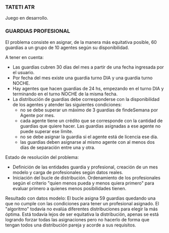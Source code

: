 ### TATETI ATR
Juego en desarrollo.

### GUARDIAS PROFESIONAL

El problema consiste en asignar, de la manera más equitativa posible,
60 guardias a un grupo de 10 agentes según su disponibilidad.

A tener en cuenta:
- Las guardias cubren 30 días del mes a partir de una fecha ingresada por el usuario. 
- Por fecha del mes existe una guardia turno DIA y una guardia turno NOCHE.
- Hay agentes que hacen guardias de 24 hs, empezando en el turno DIA y terminando en el turno NOCHE de la misma fecha.
- La distribución de guardias debe corresponderse con la disponibilidad de los agentes y atender las siguientes condiciones:
	- no se debe superar un máximo de 3 guardias de findeSemana por Agente por mes.
	- cada agente tiene un crédito que se corresponde con la cantidad de guardias que quiere hacer. Las guardias asignadas a ese agente no puede superar ese límite.
	- no se debe asignar la guardia si el agente está de licencia ese día.
	- las guardias deben asignarse al mismo agente con al menos dos días de separación entre una y otra.

Estado de resolución del problema:

- Definición de las entidades guardia y profesional, creación de un mes modelo y carga de profesionales según datos reales.
- Iniciación del bucle de distribución. Ordenamiento de los profesionales según el criterio "quien menos pueda y menos quiera primero" para evaluar primero a quienes menos posibilidades tienen.

Resultado con datos modelo: El bucle asigna 59 guardias quedando una que no cumple con las condiciones para tener un profesional asignado. El "algoritmo" todavía no evalúa diferentes distribuciones para elegir la más óptima. Está todavía lejos de ser equitativa la distribución, apenas se está logrando forzar todas las asignaciones pero no hacerlo de forma que tengan todos una distribución pareja y acorde a sus requisitos.

